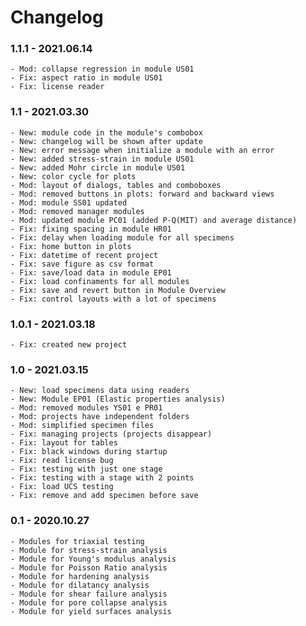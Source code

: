 Changelog
==========

### 1.1.1 - 2021.06.14
	- Mod: collapse regression in module US01
	- Fix: aspect ratio in module US01
	- Fix: license reader

### 1.1 - 2021.03.30
	- New: module code in the module's combobox
	- New: changelog will be shown after update
	- New: error message when initialize a module with an error
	- New: added stress-strain in module US01
	- New: added Mohr circle in module US01
	- New: color cycle for plots
	- Mod: layout of dialogs, tables and comboboxes
	- Mod: removed buttons in plots: forward and backward views
	- Mod: module SS01 updated
	- Mod: removed manager modules
	- Mod: updated module PC01 (added P-Q(MIT) and average distance)
	- Fix: fixing spacing in module HR01
	- Fix: delay when loading module for all specimens
	- Fix: home button in plots
	- Fix: datetime of recent project
	- Fix: save figure as csv format
	- Fix: save/load data in module EP01
	- Fix: load confinaments for all modules
	- Fix: save and revert button in Module Overview
	- Fix: control layouts with a lot of specimens

### 1.0.1 - 2021.03.18
	- Fix: created new project

### 1.0 - 2021.03.15
	- New: load specimens data using readers
	- New: Module EP01 (Elastic properties analysis)
	- Mod: removed modules YS01 e PR01
	- Mod: projects have independent folders
	- Mod: simplified specimen files
	- Fix: managing projects (projects disappear)
	- Fix: layout for tables
	- Fix: black windows during startup
	- Fix: read license bug
	- Fix: testing with just one stage
	- Fix: testing with a stage with 2 points
	- Fix: load UCS testing
	- Fix: remove and add specimen before save

### 0.1 - 2020.10.27
	- Modules for triaxial testing
	- Module for stress-strain analysis
	- Module for Young's modulus analysis
	- Module for Poisson Ratio analysis
	- Module for hardening analysis
	- Module for dilatancy analysis
	- Module for shear failure analysis
	- Module for pore collapse analysis
	- Module for yield surfaces analysis
